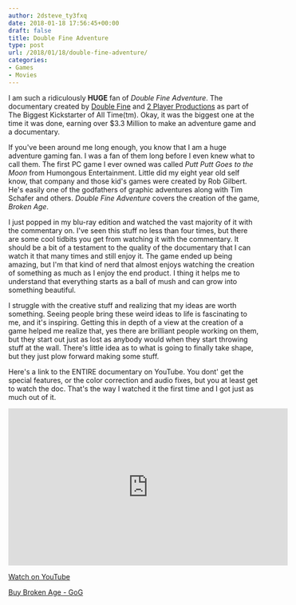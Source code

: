 ```yaml
---
author: 2dsteve_ty3fxq
date: 2018-01-18 17:56:45+00:00
draft: false
title: Double Fine Adventure
type: post
url: /2018/01/18/double-fine-adventure/
categories:
- Games
- Movies
---
```


I am such a ridiculously **HUGE** fan of _Double Fine Adventure_. The documentary created by [Double Fine](http://www.doublefine.com) and [2 Player Productions](https://en.wikipedia.org/wiki/2_Player_Productions) as part of The Biggest Kickstarter of All Time(tm). Okay, it was the biggest one at the time it was done, earning over $3.3 Million to make an adventure game and a documentary.

If you've been around me long enough, you know that I am a huge adventure gaming fan. I was a fan of them long before I even knew what to call them. The first PC game I ever owned was called _Putt Putt Goes to the Moon_ from Humongous Entertainment. Little did my eight year old self know, that company and those kid's games were created by Rob Gilbert. He's easily one of the godfathers of graphic adventures along with Tim Schafer and others. _Double Fine Adventure_ covers the creation of the game, _Broken Age_.

I just popped in my blu-ray edition and watched the vast majority of it with the commentary on. I've seen this stuff no less than four times, but there are some cool tidbits you get from watching it with the commentary. It should be a bit of a testament to the quality of the documentary that I can watch it that many times and still enjoy it. The game ended up being amazing, but I'm that kind of nerd that almost enjoys watching the creation of something as much as I enjoy the end product. I thing it helps me to understand that everything starts as a ball of mush and can grow into something beautiful.

I struggle with the creative stuff and realizing that my ideas are worth something. Seeing people bring these weird ideas to life is fascinating to me, and it's inspiring. Getting this in depth of a view at the creation of a game helped me realize that, yes there are brilliant people working on them, but they start out just as lost as anybody would when they start throwing stuff at the wall. There's little idea as to what is going to finally take shape, but they just plow forward making some stuff.

Here's a link to the ENTIRE documentary on YouTube. You dont' get the special features, or the color correction and audio fixes, but you at least get to watch the doc. That's the way I watched it the first time and I got just as much out of it.

<iframe src="https://www.youtube.com/embed/?listType=playlist&list=PLIhLvue17Sd5L1TQeAgIE7BAAIVGo_jfY" allowfullscreen="allowfullscreen" height="315" frameborder="0" width="560"></iframe>

[Watch on YouTube](https://www.youtube.com/watch?v=AdXvZgIV1Q0&list=PLIhLvue17Sd5L1TQeAgIE7BAAIVGo_jfY)

[Buy Broken Age - GoG](https://www.gog.com/game/broken_age)
